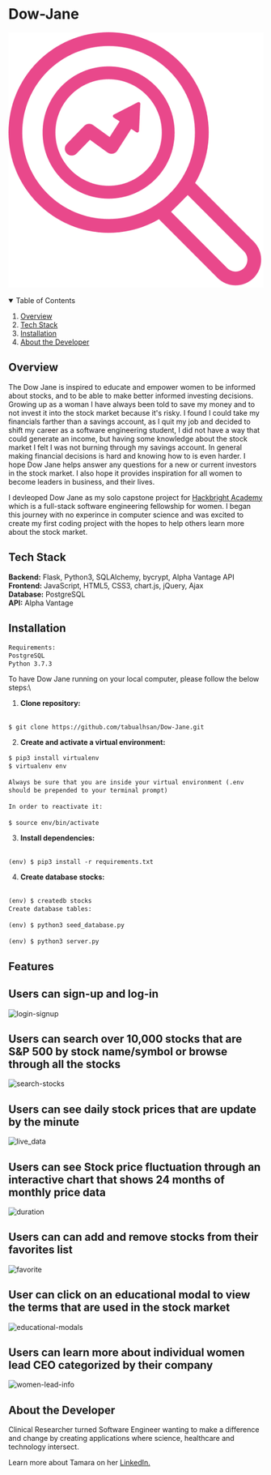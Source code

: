 
# Dow-Jane

![image logo](static/img/logo.webp)

<!-- TABLE OF CONTENTS -->
<details open="open">
  <summary>Table of Contents</summary>
  <ol>
    <li><a href="#over-view">Overview</a></li> 
    <li><a href="#built-with">Tech Stack</a></li>
    <li><a href="#installation">Installation</a></li>
    <li><a href="#about-the-developer">About the Developer</a></li>
  </ol>
</details>




## <a name="overview"></a>Overview

 The Dow Jane is inspired to educate and empower women to be informed about stocks, and to be able to make better informed investing decisions. Growing up as a woman I have always been told to save my money and to not invest it into the stock market because it's risky. I found I could take my financials farther than a savings account, as I quit my job and decided to shift my career as a software engineering student, I did not have a way that could generate an income, but having some knowledge about the stock market I felt I was not burning through my savings account. In general making financial decisions is hard and knowing how to is even harder. I hope Dow Jane helps answer any questions for a new or current investors in the stock market. I also hope it provides inspiration for all women to become leaders in business, and their lives. 
        
I devleoped Dow Jane as my solo capstone project for [Hackbright Academy](http://www.hackbrightacademy.com/) which is a full-stack software engineering fellowship for women. I began this journey with no experince in computer science and was excited to create my first coding project with the hopes to help others learn more about the stock market.




## Tech Stack
__Backend:__ Flask, Python3, SQLAlchemy, bycrypt, Alpha Vantage API\
__Frontend:__  JavaScript, HTML5, CSS3, chart.js, jQuery, Ajax\
__Database:__ PostgreSQL\
__API:__ Alpha Vantage


## <a name="Installation"></a>Installation
```shell
Requirements:
PostgreSQL
Python 3.7.3
```

To have Dow Jane running on your local computer, please follow the below steps:\

1. __Clone repository:__
```shell

$ git clone https://github.com/tabualhsan/Dow-Jane.git
```
2. __Create and activate a virtual environment:__
```shell
$ pip3 install virtualenv
$ virtualenv env

Always be sure that you are inside your virtual environment (.env should be prepended to your terminal prompt)

In order to reactivate it:

$ source env/bin/activate
```

3. __Install dependencies:__
```shell

(env) $ pip3 install -r requirements.txt

```

4. __Create database stocks:__
```shell

(env) $ createdb stocks
Create database tables:

(env) $ python3 seed_database.py

(env) $ python3 server.py
```

## <a name="features"></a>Features

## Users can sign-up and log-in
![login-signup](https://media.giphy.com/media/d6WsMhmDG5s3UAxgFk/giphy.gif)

## Users can search over 10,000 stocks that are S&P 500 by stock name/symbol or browse through all the stocks

![search-stocks](https://media.giphy.com/media/vTk92ReHfOpbkpQ1ED/giphy.gif)

## Users can see daily stock prices that are update by the minute
![live_data](https://media.giphy.com/media/hxLtpe9pma61Ldnj8v/giphy.gif)

## Users can see Stock price fluctuation through an interactive chart that shows 24 months of monthly price data
![duration](https://media.giphy.com/media/QdYADaaAwsVNyzQGli/giphy.gif)

## Users can can add and remove stocks from their favorites list
![favorite](https://media.giphy.com/media/NJIA4PIGbrtd6huLdb/giphy.gif)

## User can click on an educational modal to view the terms that are used in the stock market
![educational-modals](https://media.giphy.com/media/8fudAAbSJ3YbJijiwd/giphy.gif)

## Users can learn more about individual women lead CEO categorized by their company
![women-lead-info](https://media.giphy.com/media/MFFSRvRxvk2m7MQ1QD/giphy.gif)



## <a name="developer"></a>About the Developer

Clinical Researcher turned Software Engineer wanting to make a difference and change by creating applications where science, healthcare and technology intersect. 

Learn more about Tamara on her <a href="https://www.linkedin.com/in/tamara-abualhsan/" target="_blank">LinkedIn.</a>
